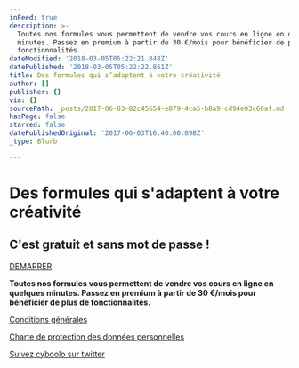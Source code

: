 ```yaml
---
inFeed: true
description: >-
  Toutes nos formules vous permettent de vendre vos cours en ligne en quelques
  minutes. Passez en premium à partir de 30 €/mois pour bénéficier de plus de
  fonctionnalités.
dateModified: '2018-03-05T05:22:21.848Z'
datePublished: '2018-03-05T05:22:22.861Z'
title: Des formules qui s’adaptent à votre créativité
author: []
publisher: {}
via: {}
sourcePath: _posts/2017-06-03-82c45654-e879-4ca5-b8a9-cd94e03c60af.md
hasPage: false
starred: false
datePublishedOriginal: '2017-06-03T16:40:00.098Z'
_type: Blurb

---
```

# **Des formules qui s'adaptent à votre créativité**

## C'est gratuit et sans mot de passe !
[DEMARRER][0]

**Toutes nos formules vous permettent de vendre vos cours en ligne en quelques minutes. Passez en premium à partir de 30 €/mois pour bénéficier de plus de fonctionnalités.**

[Conditions générales][1]

[Charte de protection des données personnelles][2]

[Suivez cyboolo sur twitter][3]

[0]: https://cyboolo.eu.auth0.com/login?client=W1jbxu3C003wehR2kbuCJorz9D23hyEB
[1]: https://cyboolo.io/conditions-generales
[2]: https://cyboolo.io/charte-de-protection-des-donnees-personnelles
[3]: https://twitter.com/cyboolo